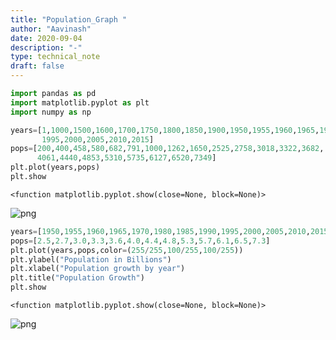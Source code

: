 ```yaml
---
title: "Population_Graph "
author: "Aavinash"
date: 2020-09-04
description: "-"
type: technical_note
draft: false
---
```


```python
import pandas as pd
import matplotlib.pyplot as plt
import numpy as np

```


```python
years=[1,1000,1500,1600,1700,1750,1800,1850,1900,1950,1955,1960,1965,1970,1980,1985,1990,
       1995,2000,2005,2010,2015]
pops=[200,400,458,580,682,791,1000,1262,1650,2525,2758,3018,3322,3682,
      4061,4440,4853,5310,5735,6127,6520,7349]
plt.plot(years,pops)
plt.show
```




    <function matplotlib.pyplot.show(close=None, block=None)>




![png](Population_Graph_2_1.png)



```python
years=[1950,1955,1960,1965,1970,1980,1985,1990,1995,2000,2005,2010,2015]
pops=[2.5,2.7,3.0,3.3,3.6,4.0,4.4,4.8,5.3,5.7,6.1,6.5,7.3]
plt.plot(years,pops,color=(255/255,100/255,100/255))
plt.ylabel("Population in Billions")
plt.xlabel("Population growth by year")
plt.title("Population Growth")
plt.show
```




    <function matplotlib.pyplot.show(close=None, block=None)>




![png](Population_Graph_3_1.png)



```python

```


```python

```


```python

```


```python

```


```python

```


```python

```


```python

```


```python


```


```python

```


```python


```
